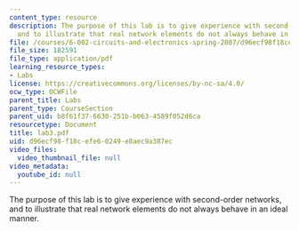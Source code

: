 ```yaml
---
content_type: resource
description: The purpose of this lab is to give experience with second-order networks,
  and to illustrate that real network elements do not always behave in an ideal manner.
file: /courses/6-002-circuits-and-electronics-spring-2007/d96ecf98f18cefe60249e8aec9a387ec_lab3.pdf
file_size: 182591
file_type: application/pdf
learning_resource_types:
- Labs
license: https://creativecommons.org/licenses/by-nc-sa/4.0/
ocw_type: OCWFile
parent_title: Labs
parent_type: CourseSection
parent_uid: b8f61f37-6630-251b-b063-4589f052d6ca
resourcetype: Document
title: lab3.pdf
uid: d96ecf98-f18c-efe6-0249-e8aec9a387ec
video_files:
  video_thumbnail_file: null
video_metadata:
  youtube_id: null
---
```

The purpose of this lab is to give experience with second-order networks, and to illustrate that real network elements do not always behave in an ideal manner.